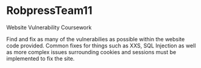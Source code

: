 # RobpressTeam11
Website Vulnerability Coursework

Find and fix as many of the vulnerabilies as possible within the website code provided.
Common fixes for things such as XXS, SQL Injection as well as more complex issues surrounding cookies and sessions must be implemented to fix the site.
